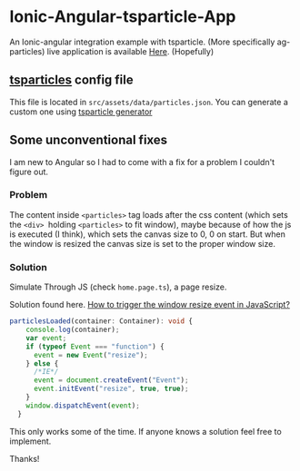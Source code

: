 # Ionic-Angular-tsparticle-App
An Ionic-angular integration example with tsparticle. (More specifically ag-particles)
live application is available [Here](https://first-ionic-app-theme-change.web.app/home). (Hopefully)

## [tsparticles](https://github.com/matteobruni/tsparticles) config file

This file is located in `src/assets/data/particles.json`. You can generate a custom one using [tsparticle generator](https://github.com/matteobruni/tsparticles#usage)

## Some unconventional fixes
I am new to Angular so I had to come with a fix for a problem I couldn't figure out. 

### Problem

The content inside `<particles>` tag loads after the css content (which sets the `<div> `holding `<particles>` to fit window), maybe because of how the js is executed (I think), which sets the canvas size to 0, 0 on start. But when the window is resized the canvas size is set to the proper window size. 

### Solution

Simulate Through JS (check `home.page.ts`), a page resize.

Solution found here. [How to trigger the window resize event in JavaScript?](https://stackoverflow.com/questions/1818474/how-to-trigger-the-window-resize-event-in-javascript)
```ts
particlesLoaded(container: Container): void {
    console.log(container);
    var event;
    if (typeof Event === "function") {
      event = new Event("resize");
    } else {
      /*IE*/
      event = document.createEvent("Event");
      event.initEvent("resize", true, true);
    }
    window.dispatchEvent(event);
  }
```

This only works some of the time. If anyone knows a solution feel free to implement.

Thanks!

